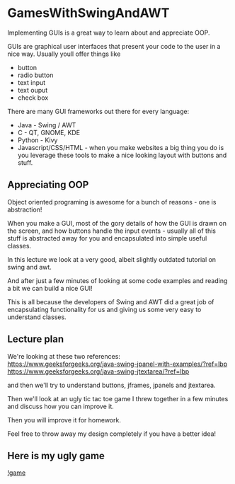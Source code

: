 # GamesWithSwingAndAWT

Implementing GUIs is a great way to learn about and appreciate OOP.

GUIs are graphical user interfaces that present your code to the user in a nice way. Usually youll offer things like
* button
* radio button
* text input
* text ouput
* check box

There are many GUI frameworks out there for every language:
* Java - Swing / AWT
* C - QT, GNOME, KDE
* Python - Kivy
* Javascript/CSS/HTML - when you make websites a big thing you do is you leverage these tools to make a nice looking layout with buttons and stuff.

## Appreciating OOP
Object oriented programing is awesome for a bunch of reasons - one is abstraction! 

When you make a GUI, most of the gory details of how the GUI is drawn on the screen, and how buttons handle the input events - 
usually all of this stuff is abstracted away for you and encapsulated into simple useful classes.

In this lecture we look at a very good, albeit slightly outdated tutorial on swing and awt.

And after just a few minutes of looking at some code examples and reading a bit we can build a nice GUI!

This is all because the developers of Swing and AWT did a great job of encapsulating functionality for us and giving us some very easy to understand classes.

## Lecture plan
We're looking at these two references:
https://www.geeksforgeeks.org/java-swing-jpanel-with-examples/?ref=lbp
https://www.geeksforgeeks.org/java-swing-jtextarea/?ref=lbp

and then we'll try to understand buttons, jframes, jpanels and jtextarea.

Then we'll look at an ugly tic tac toe game I threw together in a few minutes and discuss how you can improve it.

Then you will improve it for homework.

Feel free to throw away my design completely if you have a better idea!

## Here is my ugly game
[!game](terribleTicTacToe.png)
